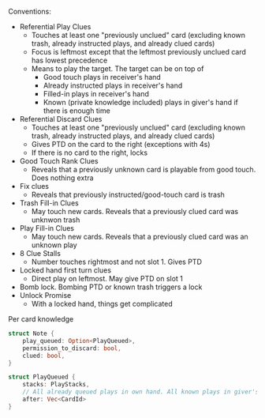 Conventions:

- Referential Play Clues
    - Touches at least one "previously unclued" card (excluding known trash, already instructed plays, and already clued cards)
    - Focus is leftmost except that the leftmost previously unclued card has lowest precedence
    - Means to play the target. The target can be on top of
        - Good touch plays in receiver's hand
        - Already instructed plays in receiver's hand
        - Filled-in plays in receiver's hand
        - Known (private knowledge included) plays in giver's hand if there is enough time
- Referential Discard Clues
    - Touches at least one "previously unclued" card (excluding known trash, already instructed plays, and already clued cards)
    - Gives PTD on the card to the right (exceptions with 4s)
    - If there is no card to the right, locks
- Good Touch Rank Clues
    - Reveals that a previously unknown card is playable from good touch. Does nothing extra
- Fix clues
    - Reveals that previously instructed/good-touch card is trash
- Trash Fill-in Clues
    - May touch new cards. Reveals that a previously clued card was unknwon trash
- Play Fill-in Clues
    - May touch new cards. Reveals that a previously clued card was an unknown play
- 8 Clue Stalls
    - Number touches rightmost and not slot 1. Gives PTD
- Locked hand first turn clues
    - Direct play on leftmost. May give PTD on slot 1
- Bomb lock. Bombing PTD or known trash triggers a lock
- Unlock Promise
    - With a locked hand, things get complicated


Per card knowledge
```rust
struct Note {
    play_queued: Option<PlayQueued>,
    permission_to_discard: bool,
    clued: bool,
}

struct PlayQueued {
    stacks: PlayStacks,
    // All already queued plays in own hand. All known plays in giver's hand that there would be time to play
    after: Vec<CardId>
}

```
